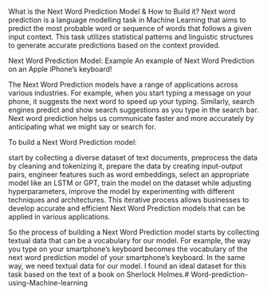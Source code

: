 What is the Next Word Prediction Model & How to Build it?
Next word prediction is a language modelling task in Machine Learning that aims to predict the most probable word or sequence of words that follows a given input context. This task utilizes statistical patterns and linguistic structures to generate accurate predictions based on the context provided.

Next Word Prediction Model: Example
An example of Next Word Prediction on an Apple iPhone’s keyboard!

The Next Word Prediction models have a range of applications across various industries. For example, when you start typing a message on your phone, it suggests the next word to speed up your typing. Similarly, search engines predict and show search suggestions as you type in the search bar. Next word prediction helps us communicate faster and more accurately by anticipating what we might say or search for.

To build a Next Word Prediction model:


start by collecting a diverse dataset of text documents, 
preprocess the data by cleaning and tokenizing it, 
prepare the data by creating input-output pairs, 
engineer features such as word embeddings, 
select an appropriate model like an LSTM or GPT, 
train the model on the dataset while adjusting hyperparameters,
improve the model by experimenting with different techniques and architectures.
This iterative process allows businesses to develop accurate and efficient Next Word Prediction models that can be applied in various applications.

So the process of building a Next Word Prediction model starts by collecting textual data that can be a vocabulary for our model. For example, the way you type on your smartphone’s keyboard becomes the vocabulary of the next word prediction model of your smartphone’s keyboard. In the same way, we need textual data for our model. I found an ideal dataset for this task based on the text of a book on Sherlock Holmes.# Word-prediction-using-Machine-learning
